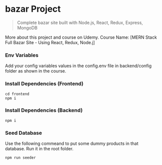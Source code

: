 # bazar Project

> Complete bazar site built with Node.js, React, Redux, Express, MongoDB

More about this project and course on Udemy. Course Name: [MERN Stack Full Bazar Site - Using React, Redux, Node.j]

### Env Variables

Add your config variables values in the config.env file in backend/config folder as shown in the course.

### Install Dependencies (Frontend)

```
cd frontend
npm i
```

### Install Dependencies (Backend)

```
npm i
```

### Seed Database

Use the following commeand to put some dummy products in that database.
Run it in the root folder.

```
npm run seeder
```
